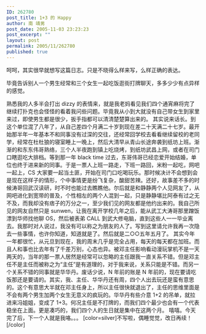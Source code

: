 ```yaml
---
ID: 262780
post_title: 1+3 的 Happy
author: 南 靖男
post_date: 2005-11-03 23:23:23
post_excerpt: ""
layout: post
permalink: 2005/11/262780
published: true
---
```

呵呵，其实很早就想写这篇日志。只是不晓得么样来写，么样正确的表达。
<!--more-->毕竟告诉别人一个男生经常和三个女生一起吃饭逛街打牌聊天，多多少少有点异样的感觉。
熟悉我的人多半会打出 dizzy 的表情来，就是我老妈看见我们四个通宵麻将完了继续打扑克也会怪怪的看着我问些问题。毕竟我从小到大就没有自己带女生到家里来过，即使男生都是很少，扳手指都可以清清楚楚算出来的。
其实说来话长。到这个单位混了八年了，从自己差四个月满二十岁到现在差二十天满二十七岁。最开始那半年一年基本不和同事没有过深的交往，还经常回学校去看看继续留校的老同学，经常在杜杜狼的寝室睡上一晚上，然后大清早从青山长途奔袭到纸坊上班。渐渐的和东东伟哥熟络，三个人半夜跑到镇上吃烧烤，到纸坊武昌上网，或者在司门口瞎逛吃大排档。等到那一年 black time 过去，东哥伟哥已经恋爱开始结婚，单位也终于进来新的同事。于是一票人上班一路走，下班一路回，米粉一起吃，网吧一起上，CS 大家要一起当土匪，开始在司门口吃喝玩乐。那时候决计不会想到会是现在这样子的情形，个中事情更是纷飞复杂，酸甜苦辣。还好，故事差不多的时候涛哥回武汉读研，时不时也能过去瞧瞧他。尔后就是和静静两个人见网友了，从网吧进化到宽带的普及，个性相左的两个人混到一起，只是静静堪比阿泰有过之无不及，而我却没有痞子的万分之一，至少我们见的网友都是他约出来的。我自己所见的网友自然只是 sunwen，让我在离开学校几年之后，能从武工大涛哥那里蹭饭漂到华师找他聊 OS，然后被表弟 CALL 到武大修电脑，直到这些人一一毕业离去。我那时对人说过，我没有可以称之为朋友的人了。写到这里请允许我再一次隐去一些事情，也许你知道，知道就是了。然后就是二○○五年五月了。
其实今年一年都很忙，从元旦到现在，我的周末几乎是完全占用，每天的每天都在加班。而且人和事也比去年有了千差万别，心态也异。被邓主任影响看动漫玩掌机不是一天两天的，当年的那一票人居然是经常可以忽略的主任跟我一直关系不错。但是邓主任不是主任而被称之为“主任”是有道理的，对于我来说，关系只能是不错。而另一个关系不错的同事就是华华丹。废话少说，N 年前的账是 N 年前的，现在要请吃饭那还是要请的。其实，我、主任、华华丹还有周，四个人出去玩还是蛮有意思的。这个有意思大半就在邓主任身上，所以主任很快就退出了，主任的思维里面是不会有两个男生加两个女生无意义的疯玩的。华华丹有些介意 1+2 的吊单，就拉进来冯姐姐，变成了 1+3。何况主任是不打牌的，而我们四个最少也会有一个代表稳坐在上面。更是凑巧的，我们四个人的生日就是集中在这两个月。
嘻嘻。今天完了后，下一个人就是我咯。。。
[color=silver]不写啦，偶睡觉觉，改日再续！[/color]